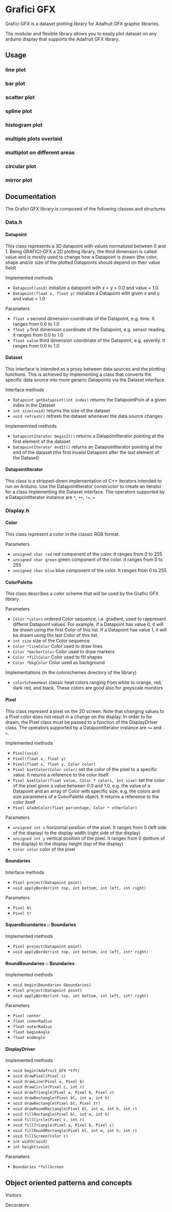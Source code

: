 # Grafici GFX
Grafici GFX is a dataset plotting library for Adafruit GFX graphic libraries.

Ths modular and flexible library allows you to easily plot dataset on any arduino display that supports the Adafruit GFX library.

## Usage

### line plot
 
### bar plot
 
### scatter plot
 
### spline plot
 
### histogram plot
 
### multiple plots overlaid
 
### multiplot on different areas
 
### circular plot
 
### mirror plot


## Documentation
The Grafici GFX library is composed of the following classes and structures 

### Data.h

#### Datapoint
This class represents a 3D datapoint with values normalized between 0 and 1. Being GRAFICI-GFX a 2D plotting library, the third dimension is called value and is mostly used to change how a Datapoint is drawn (the color, shape and/or size of the plotted Datapoints should depend on their value field)

Implemented methods
* `Datapoint(void)` initialize a datapoint with x = y = 0.0 and value = 1.0
* `Datapoint(float x, float y)` inizialize a Datapoint with given x and y and value = 1.0

Parameters
* `float x` second dimension coordinate of the Datapoint, e.g. time. It ranges from 0.0 to 1.0
* `float y` first dimension coordinate of the Datapoint, e.g. sensor reading. it ranges from 0.0 to 1.0
* `float value` third dimension coordinate of the Datapoint, e.g. severity. It ranges from 0.0 to 1.0

#### Dataset
This interface is intended as a proxy between data sources and the plotting functions. This is achieved by implementing a class that converts the specific data source into more generic Datapoints via the Dataset interface.
  
Interface methods
* `Datapoint getDatapoint(int index)` returns the DatapointPoin at a given index in the Dataset
* `int size(void)` returns the size of the dataset
* `void refresh()` refresh the dataset whenever the data source changes

Implememnted methods 
* `DatapointIterator beginIt()` returns a DatapointIterator pointing at the first element of the dataset
* `DatapointIterator endIt()` returns an DatapointIterator pointing at the end of the dataset (the first invalid Datapoint after the last element of the Dataset)

#### DatapointIterator
This class is a stripped-down implementation of C++ iterators intended to run on Arduino.
Use the DatapointIterator constructor to create an iterator for a class implementing the Dataset interface.
The operators supported by a DatapointIterator instance are `*`, `++`, `!=`, `=`

### Display.h

#### Color
This class represent a color in the classic RGB format. 

Parameters
* `unsigned char red` red component of the color. It ranges from 0 to 255
* `unsigned char green` green component of the color. It ranges from 0 to 255
* `unsigned char blue` blue component of the color. It ranges from 0 to 255

#### ColorPalette
This class describes a color scheme that will be used by the Grafici GFX library.

Parameters
* `Color *colors` ordered Color sequence, i.e. gradient, used to rappresent differnt Datapoint values. For example, if a Datapoint has value 0, it will be drawn using the first Color of this list. If a Datapoint has value 1, it will be drawn using the last Color of this list.
* `int size` size of the Color sequence
* `Color *lineColor` Color used to draw lines 
* `Color *markerColor` Color used to draw markers
* `Color *fillColor` Color used to fill shapes
* `Color *bkgColor` Color used as background

Implementations (in the colorschemes directory of the library)
* `colorSchemeHeat` classic heat colors ranging from white to orange, red, dark red, and black. These colors are good also for greyscale monitors

#### Pixel
This class represent a pixel on the 2D screen. Note that changing values to a Pixel color does not result in a change on the display. In order to be drawn, the Pixel class must be passed to a function of the DisplayDriver class.
The operators supported by a DatapointIterator instance are `+=` and `-=`.

Implemented methods 
* `Pixel(void)`
* `Pixel(float x, float y)`
* `Pixel(float x, float y, Color color)`
* `Pixel &setColor(Color color)` set the color of the pixel to a specific value. It returns a reference to the color itself
* `Pixel &setColor(float value, Color * colors, int size)` set the color of the pixel given a value between 0.0 and 1.0, e.g. the value of a Datapoint and an array of Color with specific size, e.g. the colors and size parameters of a ColorPalette object.  It returns a reference to the color itself
* `Pixel &fadeColor(float percentage, Color * otherColor)`

Parameters
* `unsigned int x` horizontal position of the pixel. It ranges from 0 (left side of the display) to the display width (right side of the display)
* `unsigned int y` vertical position of the pixel. It ranges from 0 (bottom of the display) to the display height (top of the display)
* `Color color` color of the pixel
  
#### Boundaries

Interface methods
* `Pixel project(Datapoint point)`
* `void applyBorder(int top, int bottom, int left, int right)`

Parameters
* `Pixel bl`
* `Pixel tr`

#### SquareBoundaries :: Boundaries

Implemented methods
* `Pixel project(Datapoint point)`
* `void applyBorder(int top, int bottom, int left, int* right)`

#### RoundBoundaries :: Boundaries

Implemented methods
* `void begin(Boundaries &boundaries)`
* `Pixel project(Datapoint point)`
* `void applyBorder(int top, int bottom, int left, int* right)`

Parameters
* `Pixel center`
* `float innerRadius`
* `float outerRadius`
* `float beginAngle`
* `float endAngle`

#### DisplayDriver

Implemented methods
* `void begin(Adafruit_GFX *tft)`
* `void drawPixel(Pixel c)`
* `void drawLine(Pixel a, Pixel b)`
* `void drawCircle(Pixel c, int r)`
* `void drawTriangle(Pixel a, Pixel b, Pixel c)`
* `void drawRectangle(Pixel bl, int w, int h)`
* `void drawRectangle(Pixel bl, Pixel tr)`
* `void drawRoundRectangle(Pixel bl, int w, int h, int r)`
* `void fillRectangle(Pixel bl, int w, int h)`
* `void fillCircle(Pixel c, int r)`
* `void fillTriangle(Pixel a, Pixel b, Pixel c)`
* `void fillRoundRectangle(Pixel bl, int w, int h, int r)`
* `void fillScreen(Color c)`
* `int width(void)`
* `int height(void)`

Parameters
* `Boundaries *fullScreen`

## Object oriented patterns and concepts

Visitors

Decorators
